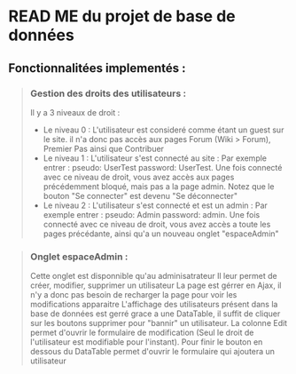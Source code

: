 # READ ME du projet de base de données

## Fonctionnalitées implementés :

> ### Gestion des droits des utilisateurs :
> Il y a 3 niveaux de droit : 
> - Le niveau 0 : L'utilisateur est consideré comme étant un guest sur le site. il n'a donc pas accès aux pages Forum (Wiki > Forum), Premier Pas ainsi que Contribuer
> - Le niveau 1 : L'utilisateur s'est connecté au site : Par exemple entrer : pseudo: UserTest password: UserTest. Une fois connecté avec ce niveau de droit, vous avez accès aux pages précédemment bloqué, mais pas a la page admin. Notez que le bouton "Se connecter" est devenu "Se déconnecter"
> - Le niveau 2 : L'utilisateur s'est connecté et est un admin : Par exemple entrer : pseudo: Admin password: admin. Une fois connecté avec ce niveau de droit, vous avez accès a toute les pages précédante, ainsi qu'a un nouveau onglet "espaceAdmin"

> ### Onglet espaceAdmin :
> Cette onglet est disponnible qu'au adminisatrateur
> Il leur permet de créer, modifier, supprimer un utilisateur
> La page est gérrer en Ajax, il n'y a donc pas besoin de recharger la page pour voir les modifications apparaitre
> L'affichage des utilisateurs présent dans la base de données est gerré grace a une DataTable, il suffit de cliquer sur les boutons supprimer pour "bannir" un utilisateur. La colonne Edit permet d'ouvrir le formulaire de modification (Seul le droit de l'utilisateur est modifiable pour l'instant). Pour finir le bouton en dessous du DataTable permet d'ouvrir le formulaire qui ajoutera un utilisateur




